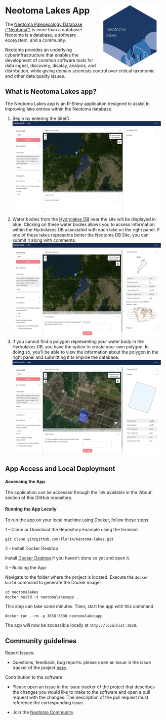 
<!-- README.md is generated from README.Rmd. Please edit that file -->

# Neotoma Lakes App <img src="www/neotomalakes_logo.png" align="right" height="200" />

<!-- badges: start -->

<!-- badges: end -->

The [Neotoma Paleoecology Database
(“Neotoma”)](https://www.neotomadb.org/) is more than a database!
Neotoma is a database, a software ecosystem, and a community.

Neotoma provides an underlying cyberinfrastructure that enables the
development of common software tools for data ingest, discovery,
display, analysis, and distribution, while giving domain scientists
control over critical taxonomic and other data quality issues.

## What is Neotoma Lakes app?

The Neotoma Lakes app is an R-Shiny application designed to assist in
improving lake entries within the Neotoma database.

1.  Begin by entering the SiteID: ![](www/siteid_screen.png)
2.  Water bodies from the [Hydrolakes
    DB](https://wp.geog.mcgill.ca/hydrolab/hydrolakes/) near the site
    will be displayed in blue. Clicking on these water bodies allows you
    to access information within the Hydrolakes DB associated with each
    lake on the right panel. If one of these lakes represents better the
    Neotoma DB Site, you can submit it along with comments.
    ![](www/hydrolakes_screen.png)
3.  If you cannot find a polygon representing your water body in the
    Hydrolakes DB, you have the option to create your own polygon. In
    doing so, you’ll be able to view the information about the polygon
    in the right panel and submitting it to improe the database.
    ![](www/create_poly_screen.png)

## App Access and Local Deployment

#### Accessing the App

The application can be accessed through the link available in the
‘About’ section of this GitHub repository.

#### Running the App Locally

To run the app on your local machine using Docker, follow these steps:

1 - Clone or Download the Repository Example using the terminal:

    git clone git@github.com:flor14/neotoma-lakes.git

2 - Install Docker Desktop

Install [Docker
Desktop](https://www.docker.com/products/docker-desktop/) if you haven’t
done so yet and open it.

3 - Building the App

Navigate to the folder where the project is located. Execute the
`docker build` command to generate the Docker image:

    cd neotomalakes
    docker build -t neotomalakesapp .

This step can take some minutes. Then, start the app with this command:

    docker run --rm -p 3838:3838 neotomalakesapp

The app will now be accessible locally at `http://localhost:3838`.

## Community guidelines

Report Issues:

- Questions, feedback, bug reports: please open an issue in the issue
  tracker of the project
  [here](https://github.com/flor14/neotoma-lakes/issues).

Contribution to the software:

- Please open an issue in the issue tracker of the project that
  describes the changes you would like to make to the software and open
  a pull request with the changes. The description of the pull request
  must reference the corresponding issue.

- Join the [Neotoma
  Community](https://www.neotomadb.org/about/join-the-neotoma-community)
